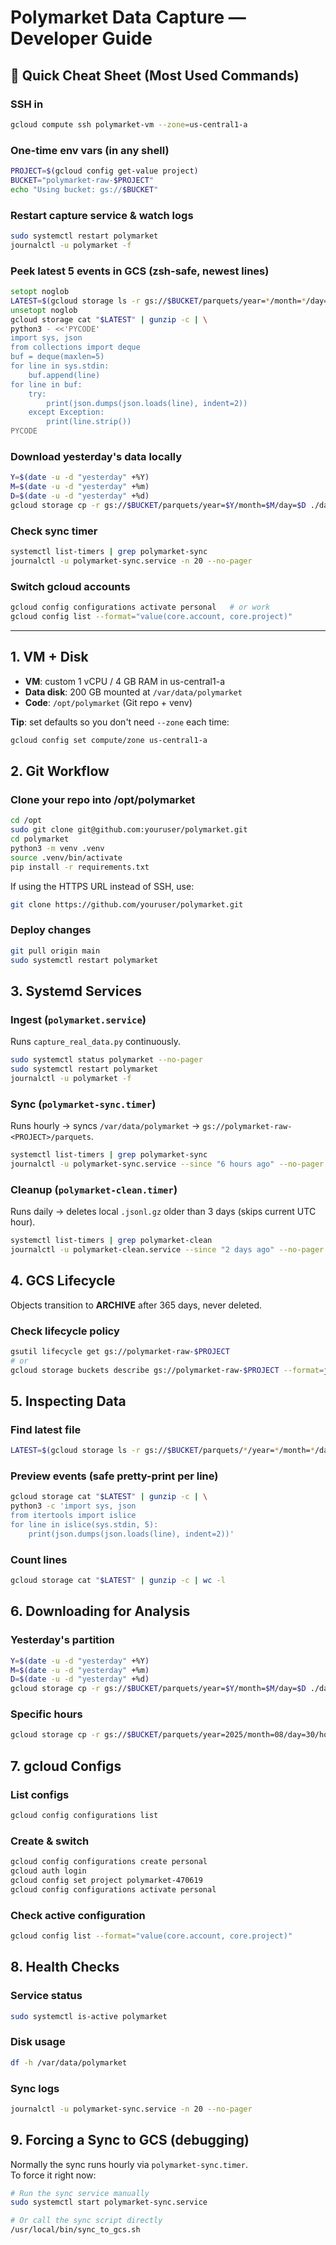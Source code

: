 # Polymarket Data Capture — Developer Guide

## 🔑 Quick Cheat Sheet (Most Used Commands)

### SSH in
```bash
gcloud compute ssh polymarket-vm --zone=us-central1-a
```

### One-time env vars (in any shell)
```bash
PROJECT=$(gcloud config get-value project)
BUCKET="polymarket-raw-$PROJECT"
echo "Using bucket: gs://$BUCKET"
```

### Restart capture service & watch logs
```bash
sudo systemctl restart polymarket
journalctl -u polymarket -f
```

### Peek latest 5 events in GCS (zsh-safe, newest lines)
```zsh
setopt noglob
LATEST=$(gcloud storage ls -r gs://$BUCKET/parquets/year=*/month=*/day=*/hour=*/events-*.jsonl.gz | tail -n1)
unsetopt noglob
gcloud storage cat "$LATEST" | gunzip -c | \
python3 - <<'PYCODE'
import sys, json
from collections import deque
buf = deque(maxlen=5)
for line in sys.stdin:
    buf.append(line)
for line in buf:
    try:
        print(json.dumps(json.loads(line), indent=2))
    except Exception:
        print(line.strip())
PYCODE
```

### Download yesterday's data locally
```bash
Y=$(date -u -d "yesterday" +%Y)
M=$(date -u -d "yesterday" +%m)
D=$(date -u -d "yesterday" +%d)
gcloud storage cp -r gs://$BUCKET/parquets/year=$Y/month=$M/day=$D ./data/
```

### Check sync timer
```bash
systemctl list-timers | grep polymarket-sync
journalctl -u polymarket-sync.service -n 20 --no-pager
```

### Switch gcloud accounts
```bash
gcloud config configurations activate personal   # or work
gcloud config list --format="value(core.account, core.project)"
```

---

## 1. VM + Disk

- **VM**: custom 1 vCPU / 4 GB RAM in us-central1-a
- **Data disk**: 200 GB mounted at `/var/data/polymarket`
- **Code**: `/opt/polymarket` (Git repo + venv)

**Tip**: set defaults so you don't need `--zone` each time:
```bash
gcloud config set compute/zone us-central1-a
```

## 2. Git Workflow

### Clone your repo into /opt/polymarket
```bash
cd /opt
sudo git clone git@github.com:youruser/polymarket.git
cd polymarket
python3 -m venv .venv
source .venv/bin/activate
pip install -r requirements.txt
```

If using the HTTPS URL instead of SSH, use:
```bash
git clone https://github.com/youruser/polymarket.git
```

### Deploy changes
```bash
git pull origin main
sudo systemctl restart polymarket
```

## 3. Systemd Services

### Ingest (`polymarket.service`)
Runs `capture_real_data.py` continuously.

```bash
sudo systemctl status polymarket --no-pager
sudo systemctl restart polymarket
journalctl -u polymarket -f
```

### Sync (`polymarket-sync.timer`)
Runs hourly → syncs `/var/data/polymarket` → `gs://polymarket-raw-<PROJECT>/parquets`.

```bash
systemctl list-timers | grep polymarket-sync
journalctl -u polymarket-sync.service --since "6 hours ago" --no-pager
```

### Cleanup (`polymarket-clean.timer`)
Runs daily → deletes local `.jsonl.gz` older than 3 days (skips current UTC hour).

```bash
systemctl list-timers | grep polymarket-clean
journalctl -u polymarket-clean.service --since "2 days ago" --no-pager
```

## 4. GCS Lifecycle

Objects transition to **ARCHIVE** after 365 days, never deleted.

### Check lifecycle policy
```bash
gsutil lifecycle get gs://polymarket-raw-$PROJECT
# or
gcloud storage buckets describe gs://polymarket-raw-$PROJECT --format=json | jq .lifecycle
```

## 5. Inspecting Data

### Find latest file
```bash
LATEST=$(gcloud storage ls -r gs://$BUCKET/parquets/*/year=*/month=*/day=*/hour=*/events-* | tail -n1)
```

### Preview events (safe pretty-print per line)
```bash
gcloud storage cat "$LATEST" | gunzip -c | \
python3 -c 'import sys, json
from itertools import islice
for line in islice(sys.stdin, 5):
    print(json.dumps(json.loads(line), indent=2))'
```

### Count lines
```bash
gcloud storage cat "$LATEST" | gunzip -c | wc -l
```

## 6. Downloading for Analysis

### Yesterday's partition
```bash
Y=$(date -u -d "yesterday" +%Y)
M=$(date -u -d "yesterday" +%m)
D=$(date -u -d "yesterday" +%d)
gcloud storage cp -r gs://$BUCKET/parquets/year=$Y/month=$M/day=$D ./data/
```

### Specific hours
```bash
gcloud storage cp -r gs://$BUCKET/parquets/year=2025/month=08/day=30/hour=1[2-5]/ ./data/
```

## 7. gcloud Configs

### List configs
```bash
gcloud config configurations list
```

### Create & switch
```bash
gcloud config configurations create personal
gcloud auth login
gcloud config set project polymarket-470619
gcloud config configurations activate personal
```

### Check active configuration
```bash
gcloud config list --format="value(core.account, core.project)"
```

## 8. Health Checks

### Service status
```bash
sudo systemctl is-active polymarket
```

### Disk usage
```bash
df -h /var/data/polymarket
```

### Sync logs
```bash
journalctl -u polymarket-sync.service -n 20 --no-pager
```

## 9. Forcing a Sync to GCS (debugging)

Normally the sync runs hourly via `polymarket-sync.timer`.  
To force it right now:

```bash
# Run the sync service manually
sudo systemctl start polymarket-sync.service

# Or call the sync script directly
/usr/local/bin/sync_to_gcs.sh
```
